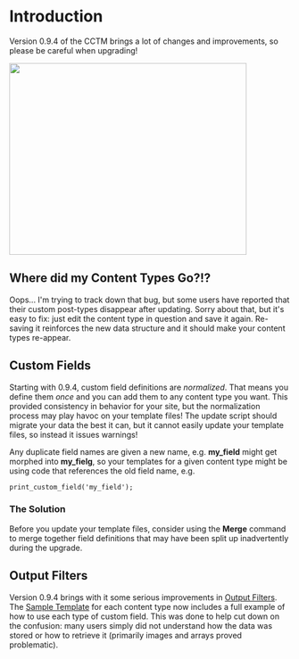 # Introduction #

Version 0.9.4 of the CCTM brings a lot of changes and improvements, so please be careful when upgrading!


<a href='http://www.youtube.com/watch?feature=player_embedded&v=BX2eJwA4_As' target='_blank'><img src='http://img.youtube.com/vi/BX2eJwA4_As/0.jpg' width='425' height=344 /></a>

## Where did my Content Types Go?!? ##

Oops... I'm trying to track down that bug, but some users have reported that their custom post-types disappear after updating.  Sorry about that, but it's easy to fix: just edit the content type in question and save it again.   Re-saving it reinforces the new data structure and it should make your content types re-appear.

## Custom Fields ##

Starting with 0.9.4, custom field definitions are _normalized_.  That means you define them _once_ and you can add them to any content type you want.  This provided consistency in behavior for your site, but the normalization process may play havoc on your template files!  The update script should migrate your data the best it can, but it cannot easily update your template files, so instead it issues warnings!

Any duplicate field names are given a new name, e.g. **my\_field** might get morphed into **my\_fielg**, so your templates for a given content type might be using code that references the old field name, e.g.

`print_custom_field('my_field');`

### The Solution ###

Before you update your template files, consider using the **Merge** command to merge together field definitions that may have been split up inadvertently during the upgrade.

## Output Filters ##

Version 0.9.4 brings with it some serious improvements in [Output Filters](OutputFilters.md).  The [Sample Template](SampleTemplates.md) for each content type now includes a full example of how to use each type of custom field.  This was done to help cut down on the confusion: many users simply did not understand how the data was stored or how to retrieve it (primarily images and arrays proved problematic).